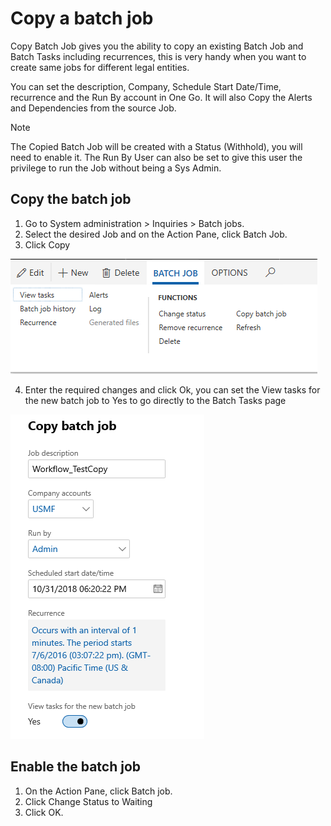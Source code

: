 # Copy a batch job

Copy Batch Job gives you the ability to copy an existing Batch Job and Batch Tasks including recurrences, this is very handy when you want to create same jobs for different legal entities.

You can set the description, Company, Schedule Start Date/Time, recurrence and the Run By account in One Go. 
It will also Copy the Alerts and Dependencies from the source Job.


>[!NOTE] 
>The Copied Batch Job will be created with a Status (Withhold), you will need to enable it. The Run By User can also be set to give this user the privilege to run the Job without being a Sys Admin.

## Copy the batch job

1.	Go to System administration > Inquiries > Batch jobs.
2.	Select the desired Job and on the Action Pane, click Batch Job.
3.	Click Copy

![Copy Batch Function](./media/copy-batch-function.png) 
 
4.	Enter the required changes and click Ok, you can set the View tasks for the new batch job to Yes to go directly to the Batch Tasks page

![Copy Batch Form](./media/copy-batch-form.png) 

## Enable the batch job

1.	On the Action Pane, click Batch job.
2.	Click Change Status to Waiting
3.	Click OK.

